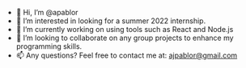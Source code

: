- 👋 Hi, I’m @apablor
- 👀 I’m interested in looking for a summer 2022 internship. 
- 🌱 I’m currently working on using tools such as React and Node.js 
- 💞️ I’m looking to collaborate on any group projects to enhance my programming skills. 
- 📫 Any questions? Feel free to contact me at: ajpablor@gmail.com

